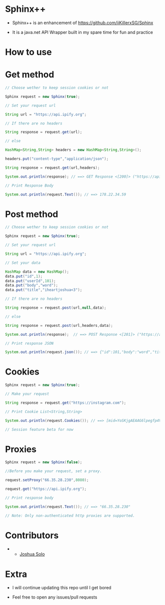
# Sphinx++
- Sphinx++ is an enhancement of https://github.com/iiKillerxSG/Sphinx

- It is a java.net API Wrapper built in my spare time for fun and practice




# How to use

# Get method

``` Java
// Choose wether to keep session cookies or not

Sphinx request = new Sphinx(true); 

// Set your request url

String url = "https://api.ipify.org";

// If there are no headers

String response = request.get(url);

// else

HashMap<String,String> headers = new HashMap<String,String>();

headers.put("content-type","application/json");

String response = request.get(url,headers);

System.out.println(response); // ==> GET Response <[200]> ("https://api.ipify.org); Status.OK

// Print Response Body

System.out.println(request.Text()); // ==> 178.22.34.59

```

# Post method

``` Java
// Choose wether to keep session cookies or not

Sphinx request = new Sphinx(true); 

// Set your request url

String url = "https://api.ipify.org";

// Set your data

HashMap data = new HashMap();
data.put("id",1);
data.put("userId",101);
data.put("body","word");
data.put("title","iheartjoshua<3");

// If there are no headers

String response = request.post(url,null,data);

// else

String response = request.post(url,headers,data);

System.out.println(response);  // ==> POST Response <[201]> ("https://api.ipify.org); Status.OK

// Print response JSON

System.out.println(request.json()); // ==> {"id":101,"body":"word","title":"iheartjoshua<3","userId":101}
```

# Cookies
``` Java
Sphinx request = new Sphinx(true); 

// Make your request

String response = request.get("https://instagram.com");

// Print Cookie List<String,String>

System.out.println(request.Cookies()); // ==> [mid=YoSKjgAEAAG6lpegfp4VzvWUqxC4, csrftoken=zLHbcevdAersj5DchUi3IVPI1peAOiKD]

// Session feature beta for now
```

# Proxies
``` Java
Sphinx request = new Sphinx(false); 

//Before you make your request, set a proxy.

request.setProxy("66.35.28.230",8080);

request.get("https://api.ipify.org");

// Print response body

System.out.println(request.Text()); // ==> "66.35.28.230"

// Note: Only non-authenticated http proxies are supported.
```


# Contributors

- * [Joshua Solo](https://github.com/88um)

# Extra

- I will continue updating this repo until I get bored

- Feel free to open any issues/pull requests
